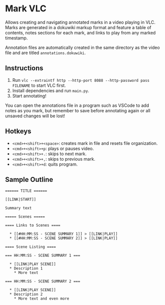 # Mark VLC

Allows creating and navigating annotated marks in a video playing in VLC. Marks are generated in a dokuwiki markup format and feature a table of contents, notes sections for each mark, and links to play from any marked timestamp.

Annotation files are automatically created in the same directory as the video file and are titled `annotations.dokuwiki`.

## Instructions

  1. Run `vlc --extraintf http --http-port 8088 --http-password pass FILENAME` to start VLC first.
  2. Install dependencies and run `main.py`.
  3. Start annotating!
   
You can open the annotations file in a program such as VSCode to add notes as you mark, but remember to save before annotating again or all unsaved changes will be lost!

## Hotkeys

  * `<cmd>+<shift>+<space>`: creates mark in file and resets file organization.
  * `<cmd>+<shift>+p`: plays or pauses video.
  * `<cmd>+<shift>+.`: skips to next mark.
  * `<cmd>+<shift>+,`: skips to previous mark.
  * `<cmd>+<shift>+d`: quits program.

## Sample Outline

```
====== TITLE ======

[[LINK|START]]

Summary text

===== Scenes =====

==== Links to Scenes ====

  * [[#HH:MM:SS - SCENE SUMMARY 1]] > [[LINK|PLAY]]
  * [[#HH:MM:SS - SCENE SUMMARY 2]] > [[LINK|PLAY]]

==== Scene Listing ====

=== HH:MM:SS - SCENE SUMMARY 1 ===

  * [[LINK|PLAY SCENE]]
  * Description 1
    * More text

=== HH:MM:SS - SCENE SUMMARY 2 ===

  * [[LINK|PLAY SCENE]]
  * Description 2
    * More text and even more

```
